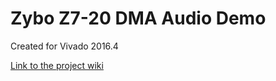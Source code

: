 # Zybo Z7-20 DMA Audio Demo
Created for Vivado 2016.4

[Link to the project wiki](https://reference.digilentinc.com/learn/programmable-logic/tutorials/zybo-z7-dma-audio-demo/start)

